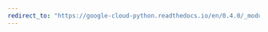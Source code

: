```yaml
---
redirect_to: "https://google-cloud-python.readthedocs.io/en/0.4.0/_modules/gcloud/datastore/__init__.html"
---
```

